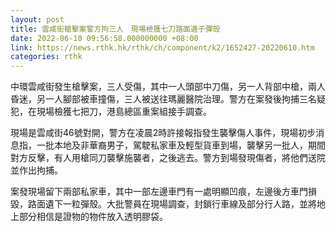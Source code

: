 ```yaml
---
layout: post
title: 雲咸街槍擊案警方拘三人　現場檢獲七刀路面遺子彈殼
date: 2022-06-10 09:56:58.000000000 +08:00
link: https://news.rthk.hk/rthk/ch/component/k2/1652427-20220610.htm
categories: rthk
---
```


中環雲咸街發生槍擊案，三人受傷，其中一人頭部中刀傷，另一人背部中槍，兩人昏迷，另一人腳部被車撞傷，三人被送往瑪麗醫院治理。警方在案發後拘捕三名疑犯，在現場檢獲七把刀，港島總區重案組接手調查。

現場是雲咸街46號對開，警方在凌晨2時許接報指發生襲擊傷人事件，現場初步消息指，一批本地及非華裔男子，駕駛私家車及輕型貨車到場，襲擊另一批人，期間對方反擊，有人用槍同刀襲擊施襲者，之後逃去。警方到場發現傷者，將他們送院並作出拘捕。

案發現場留下兩部私家車，其中一部左邊車門有一處明顯凹痕，左邊後方車門損毀，路面遺下一粒彈殼。大批警員在現場調查，封鎖行車線及部分行人路，並將地上部分相信是證物的物件放入透明膠袋。
